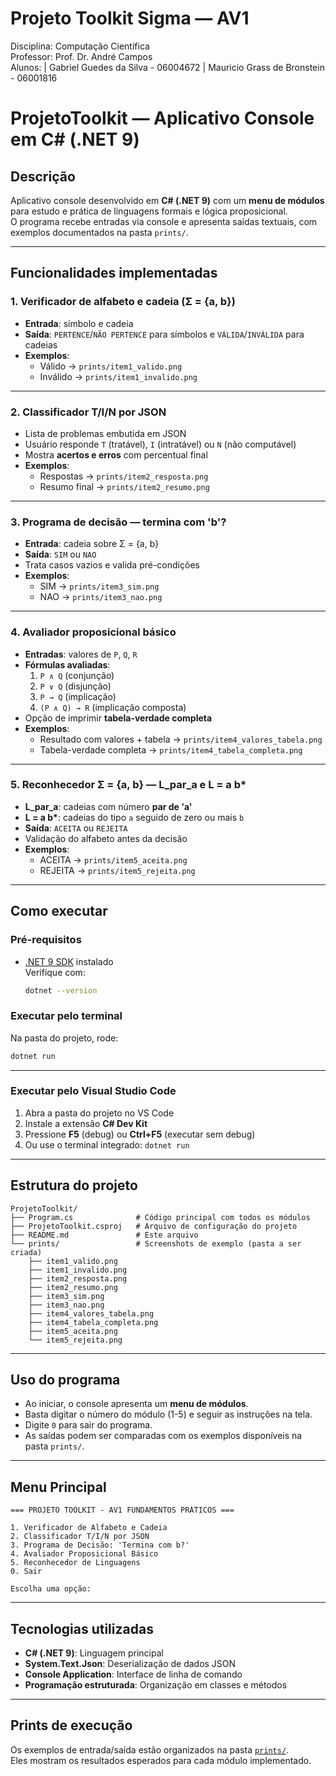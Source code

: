 # Projeto Toolkit Sigma — AV1
Disciplina: Computação Científica  
Professor: Prof. Dr. André Campos  
Alunos:
| Gabriel Guedes da Silva - 06004672
| Mauricio Grass de Bronstein - 06001816

# ProjetoToolkit — Aplicativo Console em C# (.NET 9)

## Descrição
Aplicativo console desenvolvido em **C# (.NET 9)** com um **menu de módulos** para estudo e prática de linguagens formais e lógica proposicional.  
O programa recebe entradas via console e apresenta saídas textuais, com exemplos documentados na pasta `prints/`.

---

## Funcionalidades implementadas

### 1. Verificador de alfabeto e cadeia (Σ = {a, b})
- **Entrada**: símbolo e cadeia  
- **Saída**: `PERTENCE`/`NÃO PERTENCE` para símbolos e `VÁLIDA`/`INVÁLIDA` para cadeias  
- **Exemplos**:  
  - Válido → `prints/item1_valido.png`  
  - Inválido → `prints/item1_invalido.png`

---

### 2. Classificador T/I/N por JSON
- Lista de problemas embutida em JSON  
- Usuário responde `T` (tratável), `I` (intratável) ou `N` (não computável)  
- Mostra **acertos e erros** com percentual final  
- **Exemplos**:  
  - Respostas → `prints/item2_resposta.png`  
  - Resumo final → `prints/item2_resumo.png`

---

### 3. Programa de decisão — termina com 'b'?
- **Entrada**: cadeia sobre Σ = {a, b}  
- **Saída**: `SIM` ou `NAO`  
- Trata casos vazios e valida pré-condições  
- **Exemplos**:  
  - SIM → `prints/item3_sim.png`  
  - NAO → `prints/item3_nao.png`

---

### 4. Avaliador proposicional básico
- **Entradas**: valores de `P`, `Q`, `R`  
- **Fórmulas avaliadas**:  
  1. `P ∧ Q` (conjunção)  
  2. `P ∨ Q` (disjunção)  
  3. `P → Q` (implicação)  
  4. `(P ∧ Q) → R` (implicação composta)  
- Opção de imprimir **tabela-verdade completa**  
- **Exemplos**:  
  - Resultado com valores + tabela → `prints/item4_valores_tabela.png`  
  - Tabela-verdade completa → `prints/item4_tabela_completa.png`

---

### 5. Reconhecedor Σ = {a, b} — L_par_a e L = a b*
- **L_par_a**: cadeias com número **par de 'a'**  
- **L = a b\***: cadeias do tipo `a` seguido de zero ou mais `b`  
- **Saída**: `ACEITA` ou `REJEITA`  
- Validação do alfabeto antes da decisão  
- **Exemplos**:  
  - ACEITA → `prints/item5_aceita.png`  
  - REJEITA → `prints/item5_rejeita.png`

---

## Como executar

### Pré-requisitos
- [.NET 9 SDK](https://dotnet.microsoft.com/download) instalado  
  Verifique com:
  ```bash
  dotnet --version
  ```

### Executar pelo terminal
Na pasta do projeto, rode:
```bash
dotnet run
```

---

### Executar pelo Visual Studio Code
1. Abra a pasta do projeto no VS Code  
2. Instale a extensão **C# Dev Kit**  
3. Pressione **F5** (debug) ou **Ctrl+F5** (executar sem debug)  
4. Ou use o terminal integrado: `dotnet run`

---

## Estrutura do projeto
```
ProjetoToolkit/
├── Program.cs              # Código principal com todos os módulos
├── ProjetoToolkit.csproj   # Arquivo de configuração do projeto
├── README.md               # Este arquivo
└── prints/                 # Screenshots de exemplo (pasta a ser criada)
    ├── item1_valido.png
    ├── item1_invalido.png
    ├── item2_resposta.png
    ├── item2_resumo.png
    ├── item3_sim.png
    ├── item3_nao.png
    ├── item4_valores_tabela.png
    ├── item4_tabela_completa.png
    ├── item5_aceita.png
    └── item5_rejeita.png
```

---

## Uso do programa
- Ao iniciar, o console apresenta um **menu de módulos**.  
- Basta digitar o número do módulo (1-5) e seguir as instruções na tela.  
- Digite `0` para sair do programa.  
- As saídas podem ser comparadas com os exemplos disponíveis na pasta `prints/`.

---

## Menu Principal
```
=== PROJETO TOOLKIT - AV1 FUNDAMENTOS PRÁTICOS ===

1. Verificador de Alfabeto e Cadeia
2. Classificador T/I/N por JSON
3. Programa de Decisão: 'Termina com b?'
4. Avaliador Proposicional Básico
5. Reconhecedor de Linguagens
0. Sair

Escolha uma opção:
```

---

## Tecnologias utilizadas
- **C# (.NET 9)**: Linguagem principal
- **System.Text.Json**: Deserialização de dados JSON
- **Console Application**: Interface de linha de comando
- **Programação estruturada**: Organização em classes e métodos

---

## Prints de execução
Os exemplos de entrada/saída estão organizados na pasta [`prints/`](prints/).  
Eles mostram os resultados esperados para cada módulo implementado.
